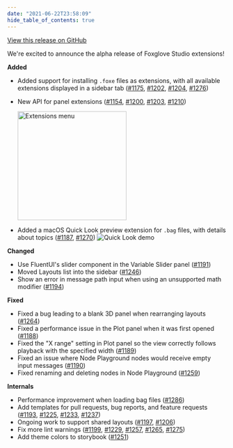 ```yaml
---
date: "2021-06-22T23:58:09"
hide_table_of_contents: true
---
```

[View this release on GitHub](https://github.com/foxglove/studio/releases/tag/v0.12.0)

We're excited to announce the alpha release of Foxglove Studio extensions!

**Added**

- Added support for installing `.foxe` files as extensions, with all available extensions displayed in a sidebar tab ([#1175](https://github.com/foxglove/studio/pull/1175), [#1202](https://github.com/foxglove/studio/pull/1202), [#1204](https://github.com/foxglove/studio/pull/1204), [#1276](https://github.com/foxglove/studio/pull/1276))
- New API for panel extensions ([#1154](https://github.com/foxglove/studio/pull/1154), [#1200](https://github.com/foxglove/studio/pull/1200), [#1203](https://github.com/foxglove/studio/pull/1203), [#1210](https://github.com/foxglove/studio/pull/1210))

  <img width="250" alt="Extensions menu" src="https://user-images.githubusercontent.com/6993359/122612334-cb72a900-d037-11eb-986a-46ebd894ff43.png">


- Added a macOS Quick Look preview extension for `.bag` files, with details about topics ([#1187](https://github.com/foxglove/studio/pull/1187), [#1270](https://github.com/foxglove/studio/pull/1270)) 
  ![Quick Look demo](https://user-images.githubusercontent.com/14237/122161927-553f2e00-ce0e-11eb-8fdc-2e486f41ed81.gif)


**Changed**

- Use FluentUI's slider component in the Variable Slider panel ([#1191](https://github.com/foxglove/studio/pull/1191))
- Moved Layouts list into the sidebar ([#1246](https://github.com/foxglove/studio/pull/1246))
- Show an error in message path input when using an unsupported math modifier ([#1194](https://github.com/foxglove/studio/pull/1194))

**Fixed**

- Fixed a bug leading to a blank 3D panel when rearranging layouts ([#1264](https://github.com/foxglove/studio/pull/1264))
- Fixed a performance issue in the Plot panel when it was first opened ([#1188](https://github.com/foxglove/studio/pull/1188))
- Fixed the "X range" setting in Plot panel so the view correctly follows playback with the specified width ([#1189](https://github.com/foxglove/studio/pull/1189))
- Fixed an issue where Node Playground nodes would receive empty input messages ([#1190](https://github.com/foxglove/studio/pull/1190))
- Fixed renaming and deleting nodes in Node Playground ([#1259](https://github.com/foxglove/studio/pull/1259))

**Internals**

- Performance improvement when loading bag files ([#1286](https://github.com/foxglove/studio/pull/1286))
- Add templates for pull requests, bug reports, and feature requests ([#1193](https://github.com/foxglove/studio/pull/1193), [#1225](https://github.com/foxglove/studio/pull/1225), [#1233](https://github.com/foxglove/studio/pull/1233), [#1237](https://github.com/foxglove/studio/pull/1237))
- Ongoing work to support shared layouts ([#1197](https://github.com/foxglove/studio/pull/1197), [#1206](https://github.com/foxglove/studio/pull/1206))
- Fix more lint warnings ([#1199](https://github.com/foxglove/studio/pull/1199), [#1229](https://github.com/foxglove/studio/pull/1229), [#1257](https://github.com/foxglove/studio/pull/1257), [#1265](https://github.com/foxglove/studio/pull/1265), [#1275](https://github.com/foxglove/studio/pull/1275))
- Add theme colors to storybook ([#1251](https://github.com/foxglove/studio/pull/1251))
